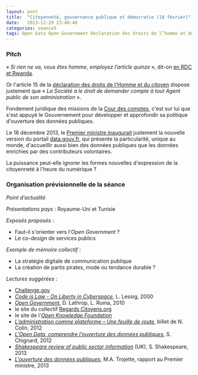 ```yaml
---
layout: post
title:  "Citoyenneté, gouvernance publique et démocratie (18 février)"
date:   2013-12-29 23:40:48
categories: seance5
tags: Open Data Open Government Déclaration des droits de l’homme et du citoyen Constitution données publiques plateformes consultation transparence participation collaboration débat public délibération vote électronique changement nudge hacktivisme
---
```


### Pitch

&laquo;&nbsp;*Si rien ne va, vous êtes homme, employez l’article
quinze*&nbsp;&raquo;, dit-on [en RDC et Rwanda][art15].

Or l'article 15 de la [déclaration des droits de l'Homme et du
citoyen][DDHC] dispose justement que &laquo;&nbsp;*La Société
a le droit de demander compte à tout Agent public de son
administration*&nbsp;&raquo;.

Fondement juridique des missions de la [Cour des comptes][ccomptes],
c'est sur lui que s'est appuyé le Gouvernement pour développer et
approfondir sa politique d'ouverture des données publiques.

Le 18 décembre 2013, le [Premier ministre inaugurait][inauguration]
justement la nouvelle version du portail [data.gouv.fr][], qui présente
la particularité, unique au monde, d'accueillir aussi bien des données
publiques que les données enrichies par des contributeurs volontaires.

La puissance peut-elle ignorer les formes nouvelles d'expression de la
citoyenneté à l'heure du numérique ?

### Organisation prévisionnelle de la séance

_Point d’actualité_

_Présentations pays_ : Royaume-Uni et Tunisie

_Exposés proposés_ :

- Faut-il s'orienter vers l'*Open Government* ?
- Le co-*design* de services publics

_Exemple de mémoire collectif_ :

- La stratégie digitale de communication publique
- La création de partis pirates, mode ou tendance durable ?

_Lectures suggérées_ :

- [Challenge.gov][]
- [*Code is Law - On Liberty in Cyberspace*][codeislaw], L. Lessig, 2000
- [*Open Government*][opengov], D. Lathrop, L. Ruma, 2010
- le site du collectif [Regards Citoyens.org][RC]
- le site de l'[*Open Knowledge Foundation*][OKFN]
- [*L’administration comme plateforme – Une feuille de route*][adm-plat], billet de N. Colin, 2012
- [*L'Open Data, comprendre l'ouverture des données publiques*][schignard], S. Chignard, 2012
- [*Shakespeare review of public sector information*][shakespeare] (UK), S. Shakespeare, 2013
- [*L'ouverture des données publiques*][trojette], M.A. Trojette, rapport au Premier ministre, 2013

[art15]: http://fr.wiktionary.org/wiki/article_quinze
[DDHC]: http://www.conseil-constitutionnel.fr/conseil-constitutionnel/francais/la-constitution/la-constitution-du-4-octobre-1958/declaration-des-droits-de-l-homme-et-du-citoyen-de-1789.5076.html
[ccomptes]: http://www.ccomptes.fr
[inauguration]: http://www.gouvernement.fr/gouvernement/datagouvfr-est-un-outil-au-service-du-fonctionnement-democratique-et-de-l-efficacite-de
[data.gouv.fr]: //data.gouv.fr
[codeislaw]: http://www.framablog.org/index.php/post/2010/05/22/code-is-law-lessig
[opengov]: http://chimera.labs.oreilly.com/books/1234000000774/index.html
[Challenge.gov]: https://challenge.gov/
[RC]: http://www.regardscitoyens.org/
[OKFN]: http://okfn.org/
[adm-plat]: http://colin-verdier.com/ladministration-comme-plateforme-une-feuille-de-route/
[schignard]: http://donneesouvertes.info/
[shakespeare]: https://www.gov.uk/government/publications/shakespeare-review-of-public-sector-information
[trojette]: http://www.ladocumentationfrancaise.fr/rapports-publics/134000739-ouverture-des-donnees-publiques-les-exceptions-au-principe-de-gratuite-sont-elles
